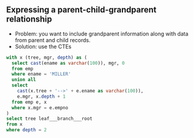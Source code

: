 ## Expressing a parent-child-grandparent relationship
- Problem: you want to include grandparent information along with data from parent and child records.
- Solution: use the CTEs
```sql
with x (tree, mgr, depth) as (
  select cast(ename as varchar(100)), mgr, 0 
  from emp 
  where ename = 'MILLER' 
  union all 
  select 
    cast(x.tree + '-->' + e.ename as varchar(100)), 
    e.mgr, x.depth + 1 
  from emp e, x 
  where x.mgr = e.empno
) 
select tree leaf___branch___root 
from x 
where depth = 2
```